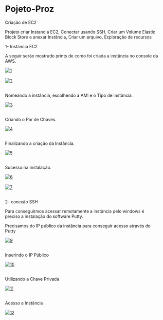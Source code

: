# Pojeto-Proz
Criação de EC2

Projeto criar Instancia EC2, Conectar usando SSH, Criar um Volume Elastic Block Store e anexar Instância, Criar um arquivo, Exploração de recursos

1- Instância EC2 

A seguir serão mostrado prints de como foi criada a instância no console da AWS.

<a href="https://postimg.cc/gr4yYG6H" target="_blank"><img src="https://i.postimg.cc/QxZfJt8w/1.png" alt="1"/></a><br/><br/>
<a href="https://postimg.cc/F7BjLGpf" target="_blank"><img src="https://i.postimg.cc/g2Y41T6K/2.png" alt="2"/></a><br/><br/>

Nomeando a instância, escolhendo a AMI e o Tipo de instância.

<a href="https://postimg.cc/xJnH2ZfZ" target="_blank"><img src="https://i.postimg.cc/76TNgvpq/3.png" alt="3"/></a><br/><br/>

Criando o Par de Chaves.

<a href="https://postimages.org/" target="_blank"><img src="https://i.postimg.cc/hP8pyBhj/4.png" alt="4"/></a><br/><br/>

Finalizando a criação da Instância.

<a href="https://postimg.cc/dhZGmdN5" target="_blank"><img src="https://i.postimg.cc/YCb87z6B/5.png" alt="5"/></a><br/><br/>

Sucesso na instalação.

<a href="https://postimg.cc/2q4vgYDv" target="_blank"><img src="https://i.postimg.cc/BvzgLZ7h/6.png" alt="6"/></a><br/><br/>
<a href="https://postimg.cc/Zvqd9yyF" target="_blank"><img src="https://i.postimg.cc/prfY6fW7/7.png" alt="7"/></a><br/><br/>

2- conexão SSH

Para conseguirmos acessar remotamente a instância pelo windows é preciso a instalação do software Putty.

Precisamos do IP público da instância para conseguir acesso através do Putty

<a href="https://postimg.cc/TyJSfpMJ" target="_blank"><img src="https://i.postimg.cc/zfs1wgx6/9.png" alt="9"/></a><br/><br/>

Inserindo o IP Público

<a href="https://postimages.org/" target="_blank"><img src="https://i.postimg.cc/FR0XTHqR/10.png" alt="10"/></a><br/><br/>

Utilizando a Chave Privada

<a href="https://postimages.org/" target="_blank"><img src="https://i.postimg.cc/yxB4tz4T/11.png" alt="11"/></a><br/><br/>

Acesso a Instância

<a href="https://postimg.cc/ZvCD8H9w" target="_blank"><img src="https://i.postimg.cc/90p5jNcH/12.png" alt="12"/></a><br/><br/>
